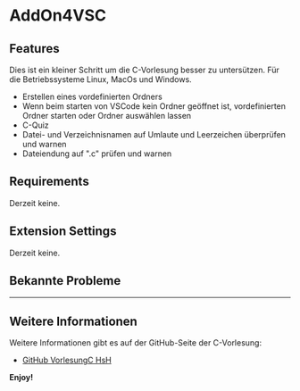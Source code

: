 # AddOn4VSC

## Features

Dies ist ein kleiner Schritt um die C-Vorlesung besser zu untersützen. Für die Betriebssysteme Linux, MacOs und Windows.

* Erstellen eines vordefinierten Ordners
* Wenn beim starten von VSCode kein Ordner geöffnet ist, vordefinierten Ordner starten oder Ordner auswählen lassen 
* C-Quiz
* Datei- und Verzeichnisnamen auf Umlaute und Leerzeichen überprüfen und warnen
* Dateiendung auf ".c" prüfen und warnen

## Requirements

Derzeit keine.

## Extension Settings

Derzeit keine.

## Bekannte Probleme

---

## Weitere Informationen

Weitere Informationen gibt es auf der GitHub-Seite der C-Vorlesung:

* [GitHub VorlesungC HsH](https://github.com/hshf1/VorlesungC)

**Enjoy!**